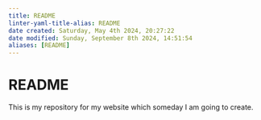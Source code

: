 ```yaml
---
title: README
linter-yaml-title-alias: README
date created: Saturday, May 4th 2024, 20:27:22
date modified: Sunday, September 8th 2024, 14:51:54
aliases: [README]
---
```


# README

This is my repository for my website which someday I am going to create.
